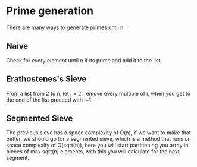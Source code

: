 # Prime generation

There are many ways to generate primes until n:

## Naive

Check for every element until n if its prime and add it to the list

## Erathostenes's Sieve

From a list from 2 to n, let i = 2, remove every multiple of i, when you get to the end of the list proceed with i+1.

## Segmented Sieve

The previous sieve has a space complexity of O(n), if we want to make that better, we should go for a segmented sieve, which is a method that runs on space complexity of O(sqrt(n)), here you will start partitioning you array in pieces of max sqrt(n) elements, with this you will calculate for the next segment.
